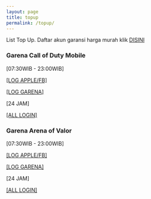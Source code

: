```yaml
---
layout: page
title: topup
permalink: /topup/
---
```

List Top Up.
Daftar akun garansi harga murah klik [DISINI](https://www.ifgameshop.com/?a=topupmurah)

### Garena Call of Duty Mobile
[07:30WIB - 23:00WIB]

[[LOG APPLE/FB]](https://ifgameshop.com/id/call-of-duty-mobile-awal-apple-atau-facebook)

[[LOG GARENA]](https://ifgameshop.com/id/call-of-duty-mobile-garena-via-player-id-)

[24 JAM]

[[ALL LOGIN]](https://ifgameshop.com/id/codm-all-login-24-jam)

### Garena Arena of Valor
[07:30WIB - 23:00WIB]

[[LOG APPLE/FB]](https://ifgameshop.com/id/arena-of-valor-awal-apple-atau-facebook-)

[[LOG GARENA]](https://ifgameshop.com/id/aov-garena-via-id)

[24 JAM]

[[ALL LOGIN]](https://ifgameshop.com/id/arena-of-valor-lg)

### 

